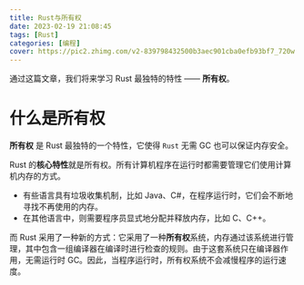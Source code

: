 ```yaml
---
title: Rust与所有权
date: 2023-02-19 21:08:45
tags: [Rust]
categories: [编程]
cover: https://pic2.zhimg.com/v2-839798432500b3aec901cba0efb93bf7_720w.jpg?source=172ae18b
---
```


通过这篇文章，我们将来学习 Rust 最独特的特性 —— **所有权**。

<!-- more -->

<!-- toc -->

# 什么是所有权

**所有权** 是 Rust 最独特的一个特性，它使得 `Rust` 无需 GC 也可以保证内存安全。


Rust 的**核心特性**就是所有权。所有计算机程序在运行时都需要管理它们使用计算机内存的方式。

- 有些语言具有垃圾收集机制，比如 Java、C#，在程序运行时，它们会不断地寻找不再使用的内存。
- 在其他语言中，则需要程序员显式地分配并释放内存，比如 C、C++。

而 Rust 采用了一种新的方式：它采用了一种**所有权**系统，内存通过该系统进行管理，其中包含一组编译器在编译时进行检查的规则。由于这套系统只在编译器作用，无需运行时 GC。因此，当程序运行时，所有权系统不会减慢程序的运行速度。
